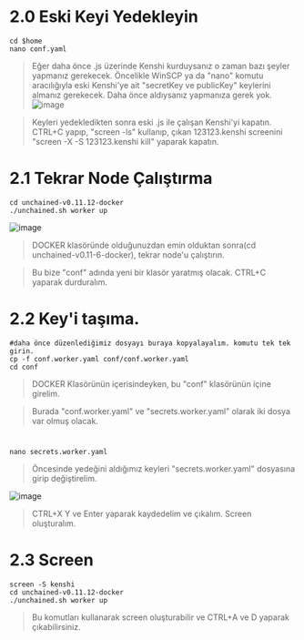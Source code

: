 # 2.0 Eski Keyi Yedekleyin
    cd $home
    nano conf.yaml
> Eğer daha önce .js üzerinde Kenshi kurduysanız o zaman bazı şeyler yapmanız gerekecek. Öncelikle  WinSCP ya da "nano" komutu aracılığıyla eski Kenshi'ye ait "secretKey ve publicKey" keylerini almanız gerekecek. Daha önce aldıysanız yapmanıza gerek yok.
![image](https://github.com/awelmisin/KenshiGO/assets/73443933/97ccd66e-e373-4e8e-a97f-5ed5669aec97)

> Keyleri yedekledikten sonra eski .js ile çalışan Kenshi'yi kapatın. CTRL+C yapıp, "screen -ls" kullanıp, çıkan 123123.kenshi screenini "screen -X -S 123123.kenshi kill" yaparak kapatın.


# 2.1 Tekrar Node Çalıştırma
    cd unchained-v0.11.12-docker
    ./unchained.sh worker up 
![image](https://github.com/awelmisin/KenshiGO/assets/73443933/45497c0b-096d-4ea8-a6df-8a2c4cdb238f)

> DOCKER klasöründe olduğunuzdan emin olduktan sonra(cd unchained-v0.11-6-docker), tekrar node'u çalıştırın.

> Bu bize "conf" adında yeni bir klasör yaratmış olacak. CTRL+C yaparak durduralım.

# 2.2 Key'i taşıma.
    #daha önce düzenlediğimiz dosyayı buraya kopyalayalım. komutu tek tek girin.
    cp -f conf.worker.yaml conf/conf.worker.yaml
    cd conf

> DOCKER Klasörünün içerisindeyken, bu "conf" klasörünün içine girelim.

> Burada "conf.worker.yaml" ve "secrets.worker.yaml" olarak iki dosya var olmuş olacak. 
#  
    nano secrets.worker.yaml

> Öncesinde yedeğini aldığımız keyleri "secrets.worker.yaml" dosyasına girip değiştirelim.

![image](https://github.com/awelmisin/KenshiGO/assets/73443933/fab49981-e7bc-4c87-af53-1b03136a285f)


> CTRL+X Y ve Enter yaparak kaydedelim ve çıkalım. Screen oluşturalım.

# 2.3 Screen
    screen -S kenshi
    cd unchained-v0.11.12-docker
    ./unchained.sh worker up

> Bu komutları kullanarak screen oluşturabilir ve CTRL+A ve D yaparak çıkabilirsiniz.
